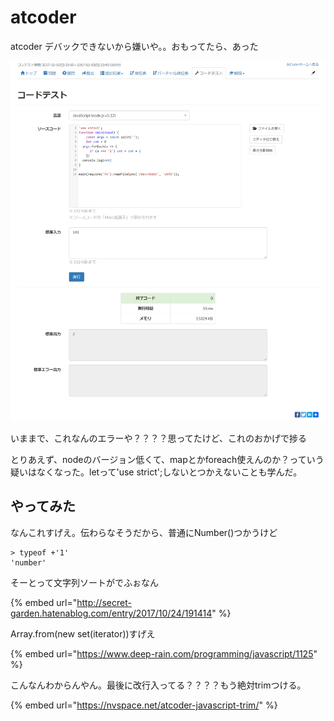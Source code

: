 # atcoder

atcoder デバックできないから嫌いや。。おもってたら、あった

![](.gitbook/assets/image%20%286%29.png)

  いままで、これなんのエラーや？？？？思ってたけど、これのおかげで捗る

 とりあえず、nodeのバージョン低くて、mapとかforeach使えんのか？っていう疑いはなくなった。letって'use strict';しないとつかえないことも学んだ。

##  やってみた

 なんこれすげえ。伝わらなそうだから、普通にNumber\(\)つかうけど

```text
> typeof +'1'
'number'
```

 そーとって文字列ソートがでふぉなん

{% embed url="http://secret-garden.hatenablog.com/entry/2017/10/24/191414" %}

Array.from\(new set\(iterator\)\)すげえ

{% embed url="https://www.deep-rain.com/programming/javascript/1125" %}

 こんなんわからんやん。最後に改行入ってる？？？？もう絶対trimつける。

{% embed url="https://nvspace.net/atcoder-javascript-trim/" %}




